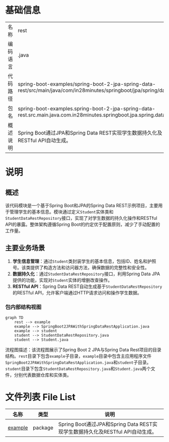 # 基础信息

|      |      |
|------|------|
| 名称 | rest |
| 编码语言 | .java |
| 代码路径 | spring-boot-examples/spring-boot-2-jpa-spring-data-rest/src/main/java/com/in28minutes/springboot/jpa/spring/data/rest |
| 包名 | spring-boot-examples.spring-boot-2-jpa-spring-data-rest.src.main.java.com.in28minutes.springboot.jpa.spring.data.rest |
| 概述说明 | Spring Boot通过JPA和Spring Data REST实现学生数据持久化及RESTful API自动生成。 |

# 说明

## 概述
该代码模块是一个基于Spring Boot和JPA的Spring Data REST示例项目，主要用于管理学生的基本信息。模块通过定义`Student`实体类和`StudentDataRestRepository`接口，实现了对学生数据的持久化操作和RESTful API的暴露。整体架构遵循Spring Boot的约定优于配置原则，减少了手动配置的工作量。

## 主要业务场景
1. **学生信息管理**：通过`Student`类封装学生的基本信息，包括ID、姓名和护照号。该类提供了构造方法和访问器方法，确保数据的完整性和安全性。
2. **数据持久化**：通过`StudentDataRestRepository`接口，利用Spring Data JPA提供的功能，实现对`Student`实体的增删改查操作。
3. **RESTful API**：Spring Data REST自动生成基于`StudentDataRestRepository`的RESTful API，允许客户端通过HTTP请求访问和操作学生数据。


### 包内部结构视图

```mermaid
graph TD
    rest --> example
    example --> SpringBoot2JPAWithSpringDataRestApplication.java
    example --> student
    student --> StudentDataRestRepository.java
    student --> Student.java
```

流程图描述：该流程图展示了Spring Boot 2 JPA与Spring Data Rest项目的目录结构。`rest`目录下包含`example`子目录，`example`目录中包含主应用程序文件`SpringBoot2JPAWithSpringDataRestApplication.java`和`student`子目录。`student`目录下包含`StudentDataRestRepository.java`和`Student.java`两个文件，分别代表数据仓库和实体类。

# 文件列表 File List

| 名称   | 类型  | 说明 |
|-------|------|-------------|
| [example](example/_module.md) | package | Spring Boot通过JPA和Spring Data REST实现学生数据持久化及RESTful API自动生成。 |



